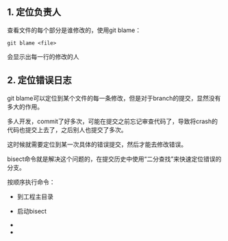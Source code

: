 ## 1. 定位负责人

查看文件的每个部分是谁修改的，使用git blame：

```
git blame <file>
```

会显示出每一行的修改的人

## 2. 定位错误日志

git blame可以定位到某个文件的每一条修改，但是对于branch的提交，显然没有多大的作用。

多人开发，commit了好多次，可能在提交之前忘记审查代码了，导致将crash的代码也提交上去了，之后别人也提交了多次。

这时候就需要定位到某一次具体的错误提交，然后才能去修改错误。

bisect命令就是解决这个问题的，在提交历史中使用“二分查找”来快速定位错误的分支。

按顺序执行命令：

- 到工程主目录

- 启动bisect

- 

- 
